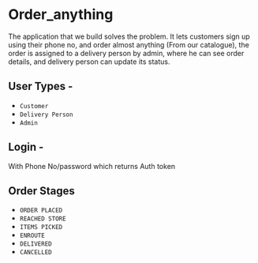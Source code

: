 # Order_anything
The application that we build solves the  problem. It lets customers sign up using their phone no, and order almost anything (From our catalogue), the order is assigned to a delivery person by admin, where he can see order details, and delivery person can update its status.
## User Types -
* `Customer`
* `Delivery Person`
* `Admin`

## Login -
With Phone No/password which returns Auth token

## Order Stages
* `ORDER PLACED`
* `REACHED STORE` 
* `ITEMS PICKED`
* `ENROUTE`
* `DELIVERED`
* `CANCELLED`


